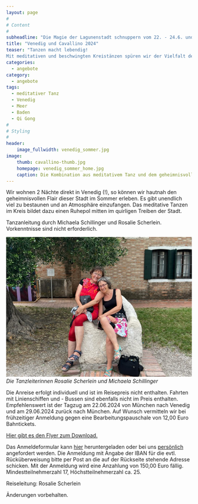 ```yaml
---
layout: page
#
# Content
#
subheadline: "Die Magie der Lagunenstadt schnuppern vom 22. - 24.6. und dann vom 24.6. - 29.6. das sommerliche „Dolce vita“ in Cavallino am Strand genießen!"
title: "Venedig und Cavallino 2024"
teaser: "Tanzen macht lebendig!
Mit meditativen und beschwingten Kreistänzen spüren wir der Vielfalt des Lebens nach. In der Tanzgemeinschaft erfahren wir Lebensfreude, Leichtigkeit und Inspiration. Das passt wunderbar zum Charakter der „Serenissima“, wie Venedig auch genannt wird und zum „dolce vita“ in Cavallino."
categories:
  - angebote
category:
  - angebote
tags:
  - meditativer Tanz
  - Venedig
  - Meer
  - Baden
  - Qi Gong
#
# Styling
#
header:
    image_fullwidth: venedig_sommer.jpg
image:
    thumb: cavallino-thumb.jpg
    homepage: venedig_sommer_home.jpg
    caption: Die Kombination aus meditativem Tanz und dem geheimnisvollen Flair der Stadt macht den ganz besonderen Charakter dieses Angebots aus.
---
```

Wir wohnen 2 Nächte direkt in Venedig (!), so können wir hautnah den geheimnisvollen Flair dieser Stadt im Sommer erleben. Es gibt unendlich viel zu bestaunen und an Atmosphäre einzufangen. Das meditative Tanzen im Kreis bildet dazu einen Ruhepol mitten im quirligen Treiben der Stadt.

Tanzanleitung durch Michaela Schillinger und Rosalie Scherlein. Vorkenntnisse sind nicht erforderlich.

![Die Tanzleiterinnen Rosalie Scherlein und Michaela Schillinger](/images/Rosi_und_Michaela.jpg)
*Die Tanzleiterinnen Rosalie Scherlein und Michaela Schillinger*

Die Anreise erfolgt individuell und ist im Reisepreis nicht enthalten. Fahrten mit Linienschiffen und - Bussen sind ebenfalls nicht im Preis enthalten. Empfehlenswert ist der Tagzug am 22.06.2024 von München nach Venedig und am 29.06.2024 zurück nach München. Auf Wunsch vermitteln wir bei frühzeitiger Anmeldung gegen eine Bearbeitungspauschale von 12,00 Euro Bahntickets.

[Hier gibt es den Flyer zum Download.](/assets/downloads/Venedig_Cavallino_2024.pdf)

Das Anmeldeformular kann [hier](/anmeldung/) heruntergeladen oder bei uns [persönlich](/kontakt/) angefordert werden. Die Anmeldung mit Angabe der IBAN für die evtl. Rücküberweisung bitte per Post an die auf der Rückseite stehende Adresse schicken. Mit der Anmeldung wird eine Anzahlung von 150,00 Euro fällig. Mindestteilnehmerzahl 17, Höchstteilnehmerzahl ca. 25.

Reiseleitung: Rosalie Scherlein

Änderungen vorbehalten.
